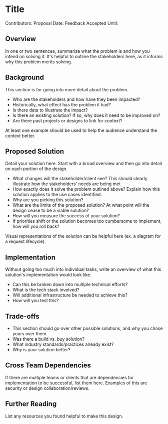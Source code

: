 # Title

Contributors:
Proposal Date:
Feedback Accepted Until:

## Overview

In one or two sentences,
summarize what the problem is and how you intend on solving it.
It's helpful to outline the stakeholders here,
as it informs why this problem merits solving.

## Background

This section is for going into more detail about the problem.

* Who are the stakeholders and how have they been impacted?
* Historically, what effect has the problem it had?
* Is there data to illustrate the impact?
* Is there an existing solution?
  If so, why does it need to be improved on?
* Are there past projects or designs to link for context?

At least one example should be used to help the audience understand the context better.

## Proposed Solution

Detail your solution here.
Start with a broad overview and then go into detail on each portion of the design.

* What changes will the stakeholder/client see?
  This should clearly illustrate how the stakeholders' needs are being met
* How exactly does it solve the problem outlined above?
  Explain how this solution applies to the use cases identified.
* Why are you picking this solution?
* What are the limits of the proposed solution?
  At what point will the design cease to be a viable solution?
* How will you measure the success of your solution?
* If priorities shift or the solution becomes too cumbersome to implement, how will you roll back?

Visual representations of the solution can be helpful here (ex. a diagram for a request lifecycle).

## Implementation

Without going too much into individual tasks,
write an overview of what this solution's implementation would look like.

* Can this be broken down into multiple technical efforts?
* What is the tech stack involved?
* Will additional infrastructure be needed to achieve this?
* How will you test this?

## Trade-offs

* This section should go over other possible solutions,
  and why you chose yours over them.
* Was there a build vs. buy solution?
* What industry standards/practices already exist?
* Why is your solution better?

## Cross Team Dependencies

If there are multiple teams or clients that are dependencies for implementation to be successful,
list them here.
Examples of this are security or design collaboration/reviews.

## Further Reading

List any resources you found helpful to make this design.
